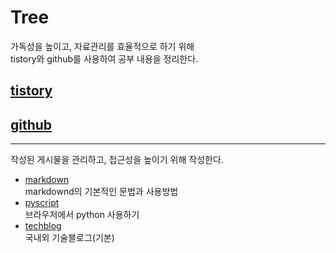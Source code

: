 # Tree
가독성을 높이고, 자료관리를 효율적으로 하기 위해<br>
tistory와 github를 사용하여 공부 내용을 정리한다.

## [tistory](https://boogle1920.tistory.com/)
## [github](https://github.com/boogleboogle/Blog)

---
작성된 게시물을 관리하고, 접근성을 높이기 위해 작성한다.<br>

- [markdown](https://boogle1920.tistory.com/13)<br>
 markdownd의 기본적인 문법과 사용방법<br>
- [pyscript](https://boogle1920.tistory.com/15)<br>
  브라우저에서 python 사용하기<br>
- [techblog](https://boogle1920.tistory.com/16)<br>
  국내외 기술블로그(기본)<br>